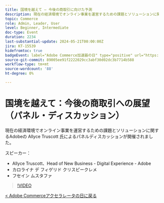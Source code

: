 ```yaml
---
title: 国境を越えて – 今後の商取引に向けた予測
description: 現在の経済環境でオンライン事業を運営するための課題とソリューションに関するAdobeの Allyce Truscott 氏によるパネルディスカッションが開催されました。
topic: Commerce
role: Admin, Leader, User
level: Beginner, Intermediate
doc-type: Event
duration: 2234
last-substantial-update: 2024-05-21T00:00:00Z
jira: KT-15539
hidefromtoc: true
badgeEvent: label="Adobe Commerce加速器の日" type="positive" url="https://experienceleague.adobe.com/en/docs/events/apac-commerce-recordings/2024/overview"
source-git-commit: 89005ee91f2222029cc3abf30d02dc3b7714b588
workflow-type: tm+mt
source-wordcount: '88'
ht-degree: 0%

---
```



# 国境を越えて：今後の商取引への展望（パネル・ディスカッション）

現在の経済環境でオンライン事業を運営するための課題とソリューションに関するAdobeの Allyce Truscott 氏によるパネルディスカッションが開催されました。

スピーカー：

+ Allyce Truscott、Head of New Business - Digital Experience - Adobe
+ カロライナ デ フィゲリド クリスピークレメ
+ フセイン ムスタファ

>[!VIDEO](https://video.tv.adobe.com/v/3429265/?learn=on)

[&lt; Adobe Commerceアクセラレータの日に戻る](./overview.md)